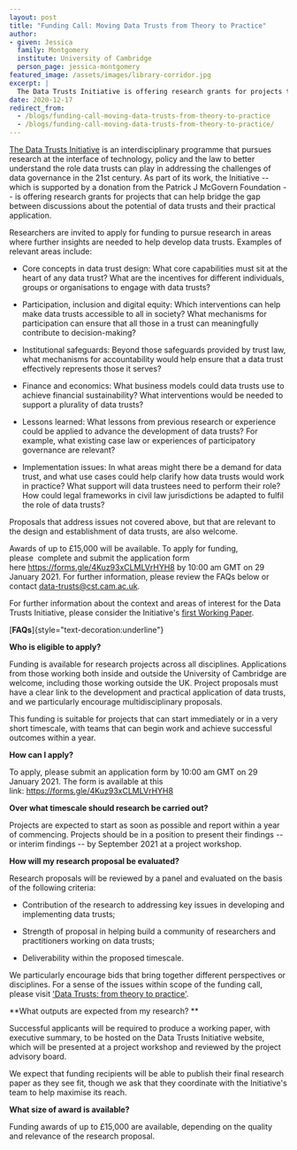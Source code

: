 ```yaml
---
layout: post
title: "Funding Call: Moving Data Trusts from Theory to Practice"
author:
- given: Jessica
  family: Montgomery
  institute: University of Cambridge
  person_page: jessica-montgomery
featured_image: /assets/images/library-corridor.jpg
excerpt: |
  The Data Trusts Initiative is offering research grants for projects that can help bridge the gap between discussions about the potential of data trusts and their practical application. 
date: 2020-12-17
redirect_from:
  - /blogs/funding-call-moving-data-trusts-from-theory-to-practice
  - /blogs/funding-call-moving-data-trusts-from-theory-to-practice/
---
```


[The Data Trusts
Initiative](https://www.cst.cam.ac.uk/research/data-trusts) is an
interdisciplinary programme that pursues research at the interface of
technology, policy and the law to better understand the role data trusts
can play in addressing the challenges of data governance in the 21st
century. As part of its work, the Initiative -- which is supported by a
donation from the Patrick J McGovern Foundation -- is offering research
grants for projects that can help bridge the gap between discussions
about the potential of data trusts and their practical application. 

Researchers are invited to apply for funding to pursue research in areas
where further insights are needed to help develop data trusts. Examples
of relevant areas include:

-   Core concepts in data trust design: What core capabilities must sit
    at the heart of any data trust? What are the incentives for
    different individuals, groups or organisations to engage with data
    trusts? 

-   Participation, inclusion and digital equity: Which interventions can
    help make data trusts accessible to all in society? What mechanisms
    for participation can ensure that all those in a trust can
    meaningfully contribute to decision-making?

-   Institutional safeguards: Beyond those safeguards provided by trust
    law, what mechanisms for accountability would help ensure that a
    data trust effectively represents those it serves?

-   Finance and economics: What business models could data trusts use to
    achieve financial sustainability? What interventions would be needed
    to support a plurality of data trusts?

-   Lessons learned: What lessons from previous research or experience
    could be applied to advance the development of data trusts? For
    example, what existing case law or experiences of participatory
    governance are relevant?

-   Implementation issues: In what areas might there be a demand for
    data trust, and what use cases could help clarify how data trusts
    would work in practice? What support will data trustees need to
    perform their role? How could legal frameworks in civil law
    jurisdictions be adapted to fulfil the role of data trusts?

Proposals that address issues not covered above, but that are relevant
to the design and establishment of data trusts, are also welcome. 

Awards of up to £15,000 will be available. To apply for funding,
please  complete and submit the application form
here <https://forms.gle/4Kuz93xCLMLVrHYH8> by 10:00 am GMT on 29 January
2021. For further information, please review the FAQs below or
contact <data-trusts@cst.cam.ac.uk>.

For further information about the context and areas of interest for the
Data Trusts Initiative, please consider the Initiative's [first Working
Paper](/assets/pdfs/working-paper-1-data-trusts-from-theory-to-practice.pdf).

[**FAQs**]{style="text-decoration:underline"}

**Who is eligible to apply?**

Funding is available for research projects across all disciplines.
Applications from those working both inside and outside the University
of Cambridge are welcome, including those working outside the UK.
Project proposals must have a clear link to the development and
practical application of data trusts, and we particularly encourage
multidisciplinary proposals. 

This funding is suitable for projects that can start immediately or in a
very short timescale, with teams that can begin work and achieve
successful outcomes within a year. 

**How can I apply?**

To apply, please submit an application form by 10:00 am GMT on 29
January 2021. The form is available at this
link: <https://forms.gle/4Kuz93xCLMLVrHYH8>

**Over what timescale should research be carried out?**

Projects are expected to start as soon as possible and report within a
year of commencing. Projects should be in a position to present their
findings -- or interim findings -- by September 2021 at a project
workshop.

**How will my research proposal be evaluated?**

Research proposals will be reviewed by a panel and evaluated on the
basis of the following criteria:

-   Contribution of the research to addressing key issues in developing
    and implementing data trusts;

-   Strength of proposal in helping build a community of researchers and
    practitioners working on data trusts;

-   Deliverability within the proposed timescale.

We particularly encourage bids that bring together different
perspectives or disciplines. For a sense of the issues within scope of
the funding call, please visit ['Data Trusts: from theory to
practice'](/assets/pdfs/working-paper-1-data-trusts-from-theory-to-practice.pdf 
).

**What outputs are expected from my research? **

Successful applicants will be required to produce a working paper, with
executive summary, to be hosted on the Data Trusts Initiative website,
which will be presented at a project workshop and reviewed by the
project advisory board. 

We expect that funding recipients will be able to publish their final
research paper as they see fit, though we ask that they coordinate with
the Initiative's team to help maximise its reach.  

**What size of award is available?**

Funding awards of up to £15,000 are available, depending on the quality
and relevance of the research proposal.
